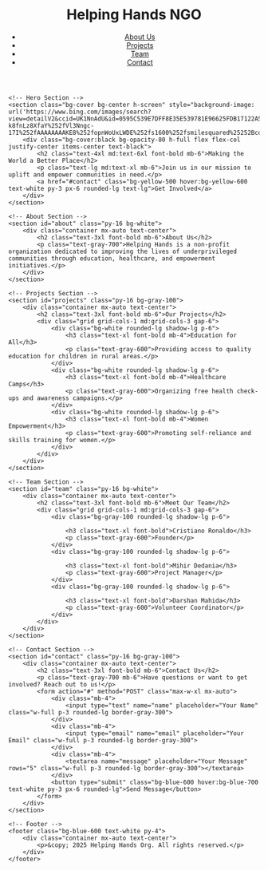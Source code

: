 <!DOCTYPE html>
<html lang="en">
<head>
    <meta charset="UTF-8">
    <meta name="viewport" content="width=device-width, initial-scale=1.0">
    <title>Helping Hands Organisation</title>
    <link rel="stylesheet" href="https://cdn.jsdelivr.net/npm/tailwindcss@2.2.19/dist/tailwind.min.css">
</head>
<body class="bg-gray-100 font-sans leading-normal tracking-normal">
    <!-- Header Section -->
    <header class="bg-blue-600 text-white">
        <div class="container mx-auto p-5 flex justify-between items-center">
            <h1 class="text-3xl font-bold">Helping Hands NGO</h1>
            <nav>
                <ul class="flex space-x-6">
                    <li><a href="#about" class="hover:underline">About Us</a></li>
                    <li><a href="#projects" class="hover:underline">Projects</a></li>
                    <li><a href="#team" class="hover:underline">Team</a></li>
                    <li><a href="#contact" class="hover:underline">Contact</a></li>
                </ul>
            </nav>
        </div>
    </header>

    <!-- Hero Section -->
    <section class="bg-cover bg-center h-screen" style="background-image: url('https://www.bing.com/images/search?view=detailV2&ccid=UK1NnAdU&id=0595C539E7DFF8E35E539781E96625FDB17122A5&thid=OIP.UK1NnAdUN3MeUwywk8VU3AHaE7&mediaurl=https%3a%2f%2fth.bing.com%2fth%2fid%2fR.50ad4d9c075437731e530cb093c554dc%3frik%3dpSJxsf0lZumBlw%26riu%3dhttp%253a%252f%252f2.bp.blogspot.com%252f-k8fnLz8XfaY%252fVl3Nngc-17I%252fAAAAAAAAKE8%252fopnWoUxLWDE%252fs1600%252fsmilesquared%25252Bcom.jpg%26ehk%3dxbnkpFLXo8ixomYde5RFw092bgtpptT6xVLXNQ8KFN8%253d%26risl%3d%26pid%3dImgRaw%26r%3d0&exph=1066&expw=1600&q=poor+kids&simid=608055370237302312&FORM=IRPRST&ck=38F2C39AE04F5E941CBDABCC6BA2F13E&selectedIndex=68&itb=0&ajaxhist=0&ajaxserp=0.png/1500x800');">
        <div class="bg-cover:black bg-opacity-80 h-full flex flex-col justify-center items-center text-black">
            <h2 class="text-4xl md:text-6xl font-bold mb-6">Making the World a Better Place</h2>
            <p class="text-lg md:text-xl mb-6">Join us in our mission to uplift and empower communities in need.</p>
            <a href="#contact" class="bg-yellow-500 hover:bg-yellow-600 text-white py-3 px-6 rounded-lg text-lg">Get Involved</a>
        </div>
    </section>

    <!-- About Section -->
    <section id="about" class="py-16 bg-white">
        <div class="container mx-auto text-center">
            <h2 class="text-3xl font-bold mb-6">About Us</h2>
            <p class="text-gray-700">Helping Hands is a non-profit organization dedicated to improving the lives of underprivileged communities through education, healthcare, and empowerment initiatives.</p>
        </div>
    </section>

    <!-- Projects Section -->
    <section id="projects" class="py-16 bg-gray-100">
        <div class="container mx-auto text-center">
            <h2 class="text-3xl font-bold mb-6">Our Projects</h2>
            <div class="grid grid-cols-1 md:grid-cols-3 gap-6">
                <div class="bg-white rounded-lg shadow-lg p-6">
                    <h3 class="text-xl font-bold mb-4">Education for All</h3>
                    <p class="text-gray-600">Providing access to quality education for children in rural areas.</p>
                </div>
                <div class="bg-white rounded-lg shadow-lg p-6">
                    <h3 class="text-xl font-bold mb-4">Healthcare Camps</h3>
                    <p class="text-gray-600">Organizing free health check-ups and awareness campaigns.</p>
                </div>
                <div class="bg-white rounded-lg shadow-lg p-6">
                    <h3 class="text-xl font-bold mb-4">Women Empowerment</h3>
                    <p class="text-gray-600">Promoting self-reliance and skills training for women.</p>
                </div>
            </div>
        </div>
    </section>

    <!-- Team Section -->
    <section id="team" class="py-16 bg-white">
        <div class="container mx-auto text-center">
            <h2 class="text-3xl font-bold mb-6">Meet Our Team</h2>
            <div class="grid grid-cols-1 md:grid-cols-3 gap-6">
                <div class="bg-gray-100 rounded-lg shadow-lg p-6">
                    
                    <h3 class="text-xl font-bold">Cristiano Ronaldo</h3>
                    <p class="text-gray-600">Founder</p>
                </div>
                <div class="bg-gray-100 rounded-lg shadow-lg p-6">
                   
                    <h3 class="text-xl font-bold">Mihir Dedania</h3>
                    <p class="text-gray-600">Project Manager</p>
                </div>
                <div class="bg-gray-100 rounded-lg shadow-lg p-6">
                  
                    <h3 class="text-xl font-bold">Darshan Mahida</h3>
                    <p class="text-gray-600">Volunteer Coordinator</p>
                </div>
            </div>
        </div>
    </section>

    <!-- Contact Section -->
    <section id="contact" class="py-16 bg-gray-100">
        <div class="container mx-auto text-center">
            <h2 class="text-3xl font-bold mb-6">Contact Us</h2>
            <p class="text-gray-700 mb-6">Have questions or want to get involved? Reach out to us!</p>
            <form action="#" method="POST" class="max-w-xl mx-auto">
                <div class="mb-4">
                    <input type="text" name="name" placeholder="Your Name" class="w-full p-3 rounded-lg border-gray-300">
                </div>
                <div class="mb-4">
                    <input type="email" name="email" placeholder="Your Email" class="w-full p-3 rounded-lg border-gray-300">
                </div>
                <div class="mb-4">
                    <textarea name="message" placeholder="Your Message" rows="5" class="w-full p-3 rounded-lg border-gray-300"></textarea>
                </div>
                <button type="submit" class="bg-blue-600 hover:bg-blue-700 text-white py-3 px-6 rounded-lg">Send Message</button>
            </form>
        </div>
    </section>

    <!-- Footer -->
    <footer class="bg-blue-600 text-white py-4">
        <div class="container mx-auto text-center">
            <p>&copy; 2025 Helping Hands Org. All rights reserved.</p>
        </div>
    </footer>
</body>
</html>
